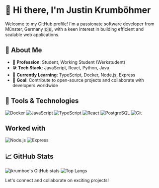 # 👋 Hi there, I'm Justin Krumböhmer

Welcome to my GitHub profile! I'm a passionate software developer from Münster, Germany 🇩🇪, with a keen interest in building efficient and scalable web applications.

## 🚀 About Me

- 💼 **Profession**: Student, Working Student (Werkstudent)
- 🛠️ **Tech Stack**: JavaScript, React, Python, Java
- 🌱 **Currently Learning**: TypeScript, Docker, Node.js, Express 
- 🎯 **Goal**: Contribute to open-source projects and collaborate with developers worldwide

## 🧰 Tools & Technologies

![Docker](https://img.shields.io/badge/-Docker-2496ED?style=flat-square&logo=docker&logoColor=white)
![JavaScript](https://img.shields.io/badge/-JavaScript-F7DF1E?style=flat-square&logo=javascript&logoColor=black)
![TypeScript](https://img.shields.io/badge/-TypeScript-3178C6?style=flat-square&logo=typescript&logoColor=white)
![React](https://img.shields.io/badge/-React-61DAFB?style=flat-square&logo=react&logoColor=black)
![PostgreSQL](https://img.shields.io/badge/PostgreSQL-4169e1?style=flat-square&logo=postgresql&logoColor=white)
![Git](https://img.shields.io/badge/-Git-F05032?style=flat-square&logo=git&logoColor=white)

## Worked with

![Node.js](https://img.shields.io/badge/-Node.js-339933?style=flat-square&logo=node.js&logoColor=white)
![Express](https://img.shields.io/badge/-Express-000000?style=flat-square&logo=express&logoColor=white)

## 📈 GitHub Stats

![jkrumboe's GitHub stats](https://github-readme-stats.vercel.app/api?username=jkrumboe&show_icons=true&theme=radical)
![Top Langs](https://github-readme-stats.vercel.app/api/top-langs/?username=jkrumboe&layout=compact&theme=radical)

Let's connect and collaborate on exciting projects!
